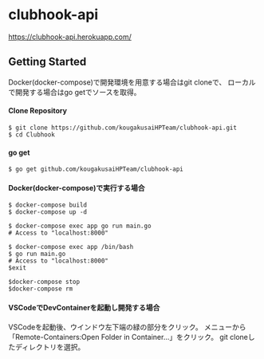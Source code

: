 # clubhook-api

https://clubhook-api.herokuapp.com/

## Getting Started

Docker(docker-compose)で開発環境を用意する場合はgit cloneで、
ローカルで開発する場合はgo getでソースを取得。

#### Clone Repository

```
$ git clone https://github.com/kougakusaiHPTeam/clubhook-api.git
$ cd Clubhook
```

#### go get

```
$ go get github.com/kougakusaiHPTeam/clubhook-api
```

#### Docker(docker-compose)で実行する場合

```
$ docker-compose build
$ docker-compose up -d

$ docker-compose exec app go run main.go
# Access to "localhost:8000"

$ docker-compose exec app /bin/bash
$ go run main.go
# Access to "localhost:8000"
$exit

$docker-compose stop
$docker-compose rm
```

#### VSCodeでDevContainerを起動し開発する場合
VSCodeを起動後、ウインドウ左下端の緑の部分をクリック。
メニューから「Remote-Containers:Open Folder in Container...」をクリック。
git cloneしたディレクトリを選択。
